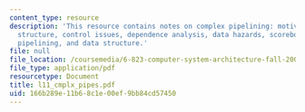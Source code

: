 ```yaml
---
content_type: resource
description: 'This resource contains notes on complex pipelining: motivation, pipeline
  structure, control issues, dependence analysis, data hazards, scoreboard, complex
  pipelining, and data structure.'
file: null
file_location: /coursemedia/6-823-computer-system-architecture-fall-2005/166b289e11b68c1e00ef9bb84cd57450_l11_cmplx_pipes.pdf
file_type: application/pdf
resourcetype: Document
title: l11_cmplx_pipes.pdf
uid: 166b289e-11b6-8c1e-00ef-9bb84cd57450
---
```

